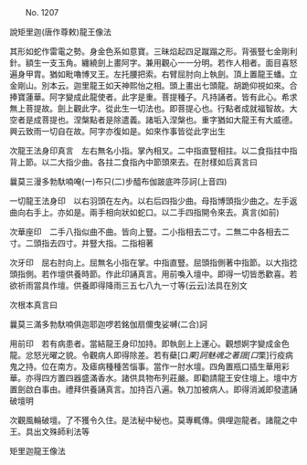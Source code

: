 ﻿　　No. 1207

說矩里迦(唐作尊敕)龍王像法

其形如蛇作雷電之勢。身金色系如意寶。三昧焰起四足蹴蹋之形。背張豎七金剛利針。額生一支玉角。纏繞劍上畫阿字。兼用觀心一一分明。若作人相者。面目喜怒遍身甲胄。猶如毗嚕博叉王。左托腰把索。右臂屈肘向上執劍。頂上置龍王蟠。立金剛山。別本云。迦里龍王如天神熙怡之相。頭上畫出七頭龍。胡跪仰視如來。合捧寶蓮華。阿字變成此龍使者。此字是重。菩提種子。凡持誦者。皆有此心。希求無上菩提故。劍上觀此字。從此生一切法也。即菩提心也。行點者成就福智故。大空者是成菩提也。涅槃點者是除遣義。諸垢入涅槃也。重字猶如大龍王有大威德。興云致雨一切自在故。阿字亦復如是。如來作事皆從此字出生

次龍王法身印真言　左右無名小指。掌內相叉。二中指直豎相拄。以二食指拄中指背上節。以二大指少曲。各拄二食指內中節頭來去。在肘樣如后真言曰

曩莫三漫多勃馱喃唵(一)布只(二)步醯布伽跛底吽莎訶(上音四)

一切龍王法身印　以右羽頭在左內。以右后四指少曲。母指博頭指少曲之。左手返曲向右手上。亦如是。兩手相向狀如蛇口。以二手四指開令來去。真言(如前)

次華座印　二手八指似曲不曲。皆向上豎。二小指相去二寸。二無二中各相去二寸。二頭指去四寸。并豎大指。二指相著

次牙印　屈右肘向上。屈無名小指在掌。中指直豎。屈頭指側著中指節。以大指捻頭指側。若作壇供養時節。作此印誦真言。用前喚入壇中。即得一切皆悉歡喜。若欲祈雨當具作壇。供養即得降雨三五七八九一寸等(云云)法具在別文

次根本真言曰

曩莫三滿多勃馱喃俱迦耶迦啰若銘伽扇儞曳娑嚩(二合)訶

用前印　若有病患者。當結龍王身印加持。即執劍上上運心。觀想婀字變成金色龍。忿怒光曜之貌。令觀病人即得除差。若有蘗[口*栗]訶魅魂之著誐[口*栗]行疫病鬼之持。位在南方。及瘧病種種苦惱事。當作一肘水壇。四角置瓶口插生華用彩華。亦得四方置四器盛滿香水。諸供具物布列莊嚴。即勸請龍王安住壇上。壇中方置劍啟白事由。禮拜供養誦真言。加持百八遍。執刀加被病人。即得消滅即發遣誦破壇明

次觀風輪破壇。了不獲令久住。是法秘中秘也。莫專輒傳。俱哩迦龍者。諸龍之中王。具出文殊師利法等

矩里迦龍王像法
